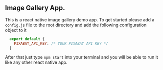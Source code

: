 ## Image Gallery App.

This is a react native image gallery demo app. To get started please add a `config.js` file to the root directory and add the following configuration object to it

```javascript
  export default {
    PIXABAY_API_KEY: /* YOUR PIXABAY API KEY */
  }
```

After that just type `npm start` into your terminal and you will be able to run it like any other react native app.
